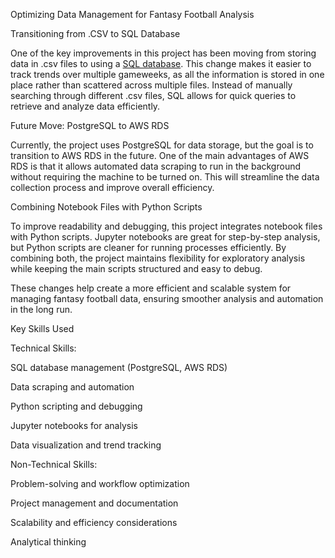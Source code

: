 Optimizing Data Management for Fantasy Football Analysis

Transitioning from .CSV to SQL Database

One of the key improvements in this project has been moving from storing data in .csv files to using a [SQL database](SQL_database.png). This change makes it easier to track trends over multiple gameweeks, as all the information is stored in one place rather than scattered across multiple files. Instead of manually searching through different .csv files, SQL allows for quick queries to retrieve and analyze data efficiently.

Future Move: PostgreSQL to AWS RDS

Currently, the project uses PostgreSQL for data storage, but the goal is to transition to AWS RDS in the future. One of the main advantages of AWS RDS is that it allows automated data scraping to run in the background without requiring the machine to be turned on. This will streamline the data collection process and improve overall efficiency.

Combining Notebook Files with Python Scripts

To improve readability and debugging, this project integrates notebook files with Python scripts. Jupyter notebooks are great for step-by-step analysis, but Python scripts are cleaner for running processes efficiently. By combining both, the project maintains flexibility for exploratory analysis while keeping the main scripts structured and easy to debug.

These changes help create a more efficient and scalable system for managing fantasy football data, ensuring smoother analysis and automation in the long run.

Key Skills Used

Technical Skills:

SQL database management (PostgreSQL, AWS RDS)

Data scraping and automation

Python scripting and debugging

Jupyter notebooks for analysis

Data visualization and trend tracking

Non-Technical Skills:

Problem-solving and workflow optimization

Project management and documentation

Scalability and efficiency considerations

Analytical thinking

